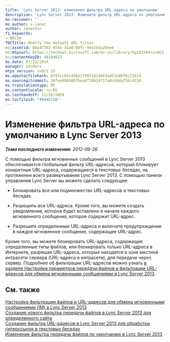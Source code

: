 ```yaml
---
title: 'Lync Server 2013: изменение фильтра URL-адреса по умолчанию'
description: 'Lync Server 2013: Измените фильтр URL-адреса по умолчанию.'
ms.reviewer: ''
ms.author: v-lanac
author: lanachin
f1.keywords:
- NOCSH
TOCTitle: Modify the default URL filter
ms:assetid: 80a472b3-054e-45a6-80fc-9ee2bda28ee6
ms:mtpsurl: https://technet.microsoft.com/en-us/library/Gg182544(v=OCS.15)
ms:contentKeyID: 48184653
ms.date: 07/23/2014
manager: serdars
mtps_version: v=OCS.15
ms.openlocfilehash: 079fcc83cd9041f99f1d14663ad51e86f6c23619
ms.sourcegitcommit: 36fee89bb887bea4f18b19f17a8c69daf5bc423d
ms.translationtype: MT
ms.contentlocale: ru-RU
ms.lasthandoff: 11/26/2020
ms.locfileid: "49445710"
---
```

# <a name="modify-the-default-url-filter-in-lync-server-2013"></a>Изменение фильтра URL-адреса по умолчанию в Lync Server 2013

<div data-xmlns="http://www.w3.org/1999/xhtml">

<div class="topic" data-xmlns="http://www.w3.org/1999/xhtml" data-msxsl="urn:schemas-microsoft-com:xslt" data-cs="https://msdn.microsoft.com/">

<div data-asp="https://msdn2.microsoft.com/asp">



</div>

<div id="mainSection">

<div id="mainBody">

<span> </span>

_**Тема последнего изменения:** 2012-06-26_

С помощью фильтра мгновенных сообщений в Lync Server 2013 обеспечивается глобальный фильтр URL-адресов, который блокирует конкретные URL-адреса, содержащиеся в текстовых беседах, на протяжении всего развертывания Lync Server 2013. С помощью панели управления Lync Server вы можете сделать следующее:

  - Блокировать все или подмножество URL-адресов в текстовых беседах.

  - Разрешить все URL-адреса. Кроме того, вы можете создать уведомление, которое будет вставлено в начале каждого мгновенного сообщения, которое содержит URL-адрес.

  - Разрешите определенные URL-адреса и включите предупреждение в каждое мгновенное сообщение, содержащее URL-адрес.

Кроме того, вы можете блокировать URL-адреса, содержащие определенные типы файлов, или блокировать только URL-адреса в Интернете, разрешая URL-адреса, которые находятся в зоне местной интрасети сервера (URL-адреса в интрасети), для передачи через сервер. Подробнее об фильтрации URL-адресов можно узнать [в разделе Настройка параметров передачи файлов и фильтрации URL-адресов для обмена мгновенными сообщениями в Lync Server 2013](lync-server-2013-configuring-file-transfer-and-url-filtering-for-instant-messaging-im.md).

<div>

## <a name="see-also"></a>См. также


[Настройка фильтрации файлов и URL-адресов для обмена мгновенными сообщениями (IM) в Lync Server 2013](lync-server-2013-configuring-file-transfer-and-url-filtering-for-instant-messaging-im.md)  
[Создание нового фильтра передачи файлов в Lync Server 2013 для определенного сайта](lync-server-2013-create-a-new-file-transfer-filter-for-a-specific-site.md)  
[Создание фильтра URL-адресов в Lync Server 2013 для обработки гиперссылок в текстовых беседах](lync-server-2013-create-a-new-url-filter-to-handle-hyperlinks-in-im-conversations.md)  
[Изменение фильтра передачи файлов по умолчанию в Lync Server 2013](lync-server-2013-modify-the-default-file-transfer-filter.md)  
  

</div>

</div>

<span> </span>

</div>

</div>

</div>

